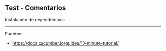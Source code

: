## Test - Comentarios

Instalación de dependencias:

---

Fuentes:

+ https://docs.cucumber.io/guides/10-minute-tutorial/
